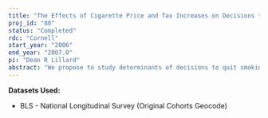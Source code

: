 ```yaml
---
title: "The Effects of Cigarette Price and Tax Increases on Decisions to Quit Smoking"
proj_id: "88"
status: "Completed"
rdc: "Cornell"
start_year: "2006"
end_year: "2007.0"
pi: "Dean R Lillard"
abstract: "We propose to study determinants of decisions to quit smoking by analyzing retrospective smoking history data from the NLS Younger Women cohort.  Those data have been underutilized in research on smoking behavior.  They are interesting from a substantive point of view because the prime-child bearing ages of the women in that sample spanned important policy changes related to smoking. In particular, in 1985 the US Surgeon General required warning labels to be attached to every third cigarette package that specifically warned pregnant women about the dangers of smoking to fetuses.  We would like to include, as a major focus of our study, the cigarette taxes in each state (and potentially county) of residence.  The county identifiers will allow us to identify individuals living in high tax states but close to the border of a state with lower taxes.  Their effective cigarette price is likely to be lower if it is possible for them to shop across the state line (as is the case for residents of New York who live close to Pennsylvania). Although the project proposes to study only the behavior of the NLS Younger Women, we may extend the analysis to include the NLS Older Men and NLS Older Women. The retrospective smoking information in the NLS Original Cohorts is of particular interest because  we can match young women with mothers and fathers and control the smoking behavior of parents and because the sample periods span a very long time over which taxes changed dramatically.  Thus, we would like to attach the state (and county) identifiers to respondents in the NLS Older Men and NLS Mature Women cohorts as well.  Another advantage of the NLS surveys is that we have access to the geocode files of the NLS Youth 1979 and the NLS Youth 1997 samples.  The addition of the NLS Original Cohort geocodes will therefore allow us to analyze four decades of smoking behavior using the similarly designed NLS surveys."
---
```


**Datasets Used:**

  - BLS - National Longitudinal Survey (Original Cohorts Geocode) 

